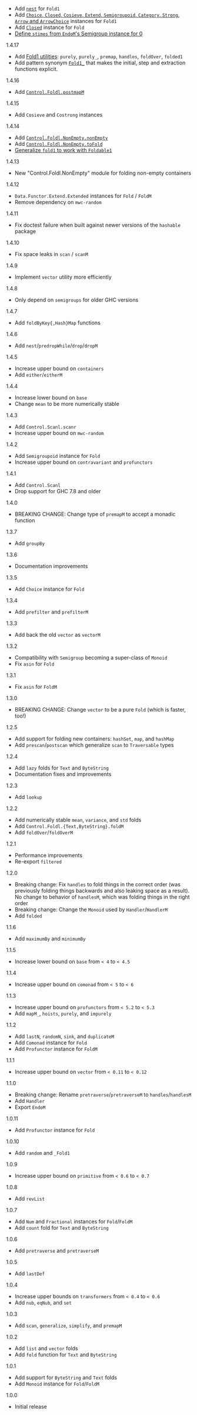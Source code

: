 - Add [`nest`](https://github.com/Gabriella439/foldl/pull/215) for `Fold1`
- Add [`Choice`, `Closed`, `Cosieve`, `Extend`, `Semigroupoid`, `Category`, `Strong`, `Arrow` and `ArrowChoice`](https://github.com/Gabriella439/foldl/pull/215) instances for `Fold1`
- Add [`Closed`](https://github.com/Gabriella439/foldl/pull/215) instance for `Fold`
- [Define `stimes` from `EndoM`'s Semigroup instance for 0](https://github.com/Gabriella439/foldl/pull/217)

1.4.17

- Add [Fold1 utilities](https://github.com/Gabriella439/foldl/pull/212): `purely`, `purely_`, `premap`, `handles`, `foldOver`, `folded1`
- Add pattern synonym [`Fold1_`](https://github.com/Gabriella439/foldl/pull/212) that makes the initial, step and extraction functions explicit.

1.4.16

- Add [`Control.Foldl.postmapM`](https://github.com/Gabriella439/foldl/pull/205)

1.4.15

- Add `Cosieve` and `Costrong` instances

1.4.14

- Add [`Control.Foldl.NonEmpty.nonEmpty`](https://github.com/Gabriella439/foldl/pull/186)
- Add [`Control.Foldl.NonEmpty.toFold`](https://github.com/Gabriella439/foldl/pull/191)
- [Generalize `fold1` to work with `Foldable1`](https://github.com/Gabriella439/foldl/pull/185)

1.4.13

* New "Control.Foldl.NonEmpty" module for folding non-empty containers

1.4.12

* `Data.Functor.Extend.Extended` instances for `Fold` / `FoldM`
* Remove dependency on `mwc-random`

1.4.11

* Fix doctest failure when built against newer versions of the `hashable`
  package

1.4.10

* Fix space leaks in `scan` / `scanM`

1.4.9

* Implement `vector` utility more efficiently

1.4.8

* Only depend on `semigroups` for older GHC versions

1.4.7

* Add `foldByKey{,Hash}Map` functions

1.4.6

* Add `nest`/`predropWhile`/`drop`/`dropM`

1.4.5

* Increase upper bound on `containers`
* Add `either`/`eitherM`

1.4.4

* Increase lower bound on `base`
* Change `mean` to be more numerically stable

1.4.3

* Add `Control.Scanl.scanr`
* Increase upper bound on `mwc-random`

1.4.2

* Add `Semigroupoid` instance for `Fold`
* Increase upper bound on `contravariant` and `profunctors`

1.4.1

* Add `Control.Scanl`
* Drop support for GHC 7.8 and older

1.4.0

* BREAKING CHANGE: Change type of `premapM` to accept a monadic function

1.3.7

* Add `groupBy`

1.3.6

* Documentation improvements

1.3.5

* Add `Choice` instance for `Fold`

1.3.4

* Add `prefilter` and `prefilterM`

1.3.3

* Add back the old `vector` as `vectorM`

1.3.2

* Compatibility with `Semigroup` becoming a super-class of `Monoid`
* Fix `asin` for `Fold`

1.3.1

* Fix `asin` for `FoldM`

1.3.0

* BREAKING CHANGE: Change `vector` to be a pure `Fold` (which is faster, too!)

1.2.5

* Add support for folding new containers: `hashSet`, `map`, and `hashMap`
* Add `prescan`/`postscan` which generalize `scan` to `Traversable` types

1.2.4

* Add `lazy` folds for `Text` and `ByteString`
* Documentation fixes and improvements

1.2.3

* Add `lookup`

1.2.2

* Add numerically stable `mean`, `variance`, and `std` folds
* Add `Control.Foldl.{Text,ByteString}.foldM`
* Add `foldOver`/`foldOverM`

1.2.1

* Performance improvements
* Re-export `filtered`

1.2.0

* Breaking change: Fix `handles` to fold things in the correct order (was
  previously folding things backwards and also leaking space as a result).  No
  change to behavior of `handlesM`, which was folding things in the right order
* Breaking change: Change the `Monoid` used by `Handler`/`HandlerM`
* Add `folded`

1.1.6

* Add `maximumBy` and `minimumBy`

1.1.5

* Increase lower bound on `base` from `< 4` to `< 4.5`

1.1.4

* Increase upper bound on `comonad` from `< 5` to `< 6`

1.1.3

* Increase upper bound on `profunctors` from `< 5.2` to `< 5.3`
* Add `mapM_`, `hoists`, `purely`, and `impurely`

1.1.2

* Add `lastN`, `randomN`, `sink`, and `duplicateM`
* Add `Comonad` instance for `Fold`
* Add `Profunctor` instance for `FoldM`

1.1.1

* Increase upper bound on `vector` from `< 0.11` to `< 0.12`

1.1.0

* Breaking change: Rename `pretraverse`/`pretraverseM` to `handles`/`handlesM`
* Add `Handler`
* Export `EndoM`

1.0.11

* Add `Profunctor` instance for `Fold`

1.0.10

* Add `random` and `_Fold1`

1.0.9

* Increase upper bound on `primitive` from `< 0.6` to `< 0.7`

1.0.8

* Add `revList`

1.0.7

* Add `Num` and `Fractional` instances for `Fold`/`FoldM`
* Add `count` fold for `Text` and `ByteString`

1.0.6

* Add `pretraverse` and `pretraverseM`

1.0.5

* Add `lastDef`

1.0.4

* Increase upper bounds on `transformers` from `< 0.4` to `< 0.6`
* Add `nub`, `eqNub`, and `set`

1.0.3

* Add `scan`, `generalize`, `simplify`, and `premapM`

1.0.2

* Add `list` and `vector` folds
* Add `fold` function for `Text` and `ByteString`

1.0.1

* Add support for `ByteString` and `Text` folds
* Add `Monoid` instance for `Fold`/`FoldM`

1.0.0

* Initial release
